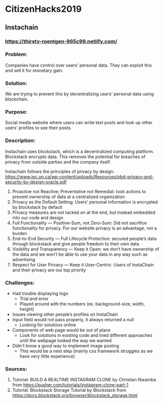 # CitizenHacks2019

## Instachain
### https://thirsty-roentgen-965c99.netlify.com/

### Problem: 
Companies have control over users’ personal data. They can exploit this and sell it for monetary gain.

### Solution: 
We are trying to prevent this by decentralizing users’ personal data using blockchain.

### Purpose: 
Social media website where users can write text posts and look up other users’ profiles to see their posts.

### Description: 
Instachain uses blockstack, which is a decentralized computing platform. Blockstack encrypts data. This removes the potential for breaches of privacy from outside parties and the company itself.

Instachain follows the principles of privacy by design:
https://www.ipc.on.ca/wp-content/uploads/Resources/pbd-privacy-and-security-by-design-oracle.pdf
1. Proactive not Reactive; Preventative not Remedial: took actions to prevent ownership of data at a centralized organization 
2. Privacy as the Default Setting: Users’ personal information is encrypted by blockstack by default
3. Privacy measures are not tacked on at the end, but instead embedded into our code and design
4. Full Functionality — Positive-Sum, not Zero-Sum: Did not sacrifice functionality for privacy. For our website privacy is an advantage, not a burden
5. End-to-End Security — Full Lifecycle Protection: secured people’s data through blockstack and give people freedom to their own data
6. Visibility and Transparency — Keep it Open: we don’t have ownership of the data and we won’t be able to use your data in any way such as advertising
7. Respect for User Privacy — Keep it User-Centric: Users of InstaChain and their privacy are our top priority

### Challenges: 
- Had trouble displaying logo
  - Trial and error
  - Played around with the numbers (ex. background-size, width, height)
- Issues viewing other people’s profiles on InstaChain
- Input field would not pass properly, it always returned a null
  - Looking for solutions online
- Components of web page would be out of place
  - Look for solutions in existing code and tried different approaches until the webpage looked the way we wanted
- Didn't know a good way to implement image posting
  - This would be a next step (mainly css framework struggles as we have very little experience)

### Sources:
1. Tutorial: BUILD A REALTIME INSTAGRAM CLONE by Christian Nwamba from https://pusher.com/tutorials/instagram-clone-part-1
2. Tutorial: Blockstack Storage Tutorial by Blockstack from https://docs.blockstack.org/browser/blockstack_storage.html
